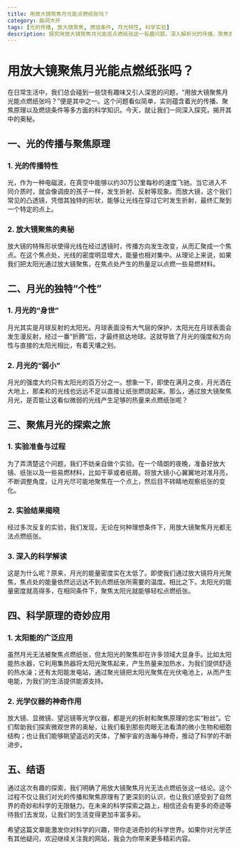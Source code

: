 ```yaml
---
title: 用放大镜聚焦月光能点燃纸张吗？
category: 脑洞大开
tags: [光的传播, 放大镜聚焦, 燃烧条件, 月光特性, 科学实验]
description: 探究用放大镜聚焦月光能否点燃纸张这一有趣问题，深入解析光的传播、聚焦原理以及燃烧条件，通过实验揭示月光因能量密度低无法点燃纸张的奥秘，带你领略科学世界的奇妙。
---
```

# 用放大镜聚焦月光能点燃纸张吗？
在日常生活中，我们总会碰到一些饶有趣味又引人深思的问题，“用放大镜聚焦月光能点燃纸张吗？”便是其中之一。这个问题看似简单，实则蕴含着光的传播、聚焦原理以及燃烧条件等多方面的科学知识。今天，就让我们一同深入探究，揭开其中的奥秘。

## 一、光的传播与聚焦原理

### 1. 光的传播特性
光，作为一种电磁波，在真空中能够以约30万公里每秒的速度飞驰。当它进入不同介质时，就会像调皮的孩子一样，发生折射、反射等现象。而放大镜，这个我们常见的凸透镜，凭借其独特的形状，能够让光线在穿过它时发生折射，最终汇聚到一个特定的点上。

### 2. 放大镜聚焦的奥秘
放大镜的特殊形状使得光线在经过透镜时，传播方向发生改变，从而汇聚成一个焦点。在这个焦点处，光线的密度明显增大，能量也相对集中。从理论上来说，如果我们把太阳光通过放大镜聚焦，在焦点处产生的热量足以点燃一些易燃材料。

## 二、月光的独特“个性”

### 1. 月光的“身世”
月光其实是月球反射的太阳光。月球表面没有大气层的保护，太阳光在月球表面会发生漫反射，经过一番“折腾”后，才最终抵达地球。这就导致了月光的强度和方向性与直接的太阳光相比，有着天壤之别。

### 2. 月光的“弱小”
月光的强度大约只有太阳光的百万分之一。想象一下，即使在满月之夜，月光洒在大地上，那柔和的光线也远远不足以直接让纸张燃烧起来。那么，通过放大镜聚焦月光，是否能让这看似微弱的光线产生足够的热量来点燃纸张呢？

## 三、聚焦月光的探索之旅

### 1. 实验准备与过程
为了弄清楚这个问题，我们不妨亲自做个实验。在一个晴朗的夜晚，准备好放大镜、纸张以及一些易燃材料，比如干草或者纸屑。将放大镜小心翼翼地对准月亮，不断调整角度，让月光尽可能地聚焦在一个点上，然后目不转睛地观察纸张的变化。

### 2. 实验结果揭晓
经过多次反复的实验，我们发现，无论在何种理想条件下，用放大镜聚焦月光都无法点燃纸张。

### 3. 深入的科学解读
这是为什么呢？原来，月光的能量密度实在太低了。即使我们通过放大镜将月光聚焦，焦点处的能量依然远远达不到点燃纸张所需要的温度。相比之下，太阳光的能量密度就高得多，在相同条件下，聚焦太阳光就能够轻松点燃纸张。

## 四、科学原理的奇妙应用

### 1. 太阳能的广泛应用
虽然月光无法被聚焦点燃纸张，但太阳光的聚焦却在许多领域大显身手。比如太阳能热水器，它利用集热器将太阳光聚焦起来，产生热量来加热水，为我们提供舒适的热水澡；还有太阳能发电站，通过聚光镜把太阳光聚焦在光伏电池上，从而产生电能，为我们的生活提供能源支持。

### 2. 光学仪器的神奇作用
放大镜、显微镜、望远镜等光学仪器，都是光的折射和聚焦原理的忠实“粉丝”。它们帮助我们探索微观世界的奥秘，让我们看到那些肉眼无法看清的微小生物和细胞结构；也让我们能够眺望遥远的天体，了解宇宙的浩瀚与神奇，推动了科学的不断进步。

## 五、结语
通过这次有趣的探索，我们明确了用放大镜聚焦月光无法点燃纸张这一结论。这个过程不仅让我们对光的传播和聚焦原理有了更深刻的认识，也让我们感受到了自然界的奇妙和科学的无限魅力。在未来的科学探索之路上，相信还会有更多的奇迹等待我们去发现，让我们的生活变得更加丰富多彩。

希望这篇文章能激发你对科学的兴趣，带你走进奇妙的科学世界。如果你对光学还有其他疑问，欢迎继续关注我的网站，我会为你带来更多精彩内容。